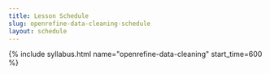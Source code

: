 ```yaml
---
title: Lesson Schedule
slug: openrefine-data-cleaning-schedule
layout: schedule
---
```

{% include syllabus.html  name="openrefine-data-cleaning" start_time=600 %}
